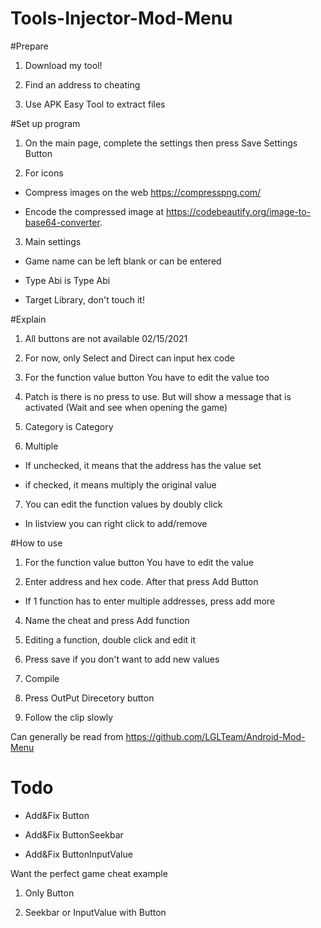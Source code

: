 # Tools-Injector-Mod-Menu


#Prepare

1. Download my tool!

2. Find an address to cheating

3. Use APK Easy Tool to extract files


#Set up program

1. On the main page, complete the settings then press Save Settings Button

2. For icons

- Compress images on the web https://compresspng.com/

- Encode the compressed image at https://codebeautify.org/image-to-base64-converter.

3. Main settings

- Game name can be left blank or can be entered

- Type Abi is Type Abi

- Target Library, don't touch it!


#Explain
1. All buttons are not available 02/15/2021

2. For now, only Select and Direct can input hex code

3. For the function value button You have to edit the value too

4. Patch is there is no press to use. But will show a message that is activated (Wait and see when opening the game)

5. Category is Category

6. Multiple

- If unchecked, it means that the address has the value set

- if checked, it means multiply the original value

7. You can edit the function values by doubly click

- In listview you can right click to add/remove


#How to use

1. For the function value button You have to edit the value

2. Enter address and hex code. After that press Add Button 
- If 1 function has to enter multiple addresses, press add more

4. Name the cheat and press Add function

5. Editing a function, double click and edit it

6. Press save if you don't want to add new values

7. Compile

8. Press OutPut Direcetory button

9. Follow the clip slowly

Can generally be read from 
https://github.com/LGLTeam/Android-Mod-Menu


# Todo

- Add&Fix Button

- Add&Fix ButtonSeekbar

- Add&Fix ButtonInputValue


Want the perfect game cheat example

1. Only Button

2. Seekbar or InputValue with Button
